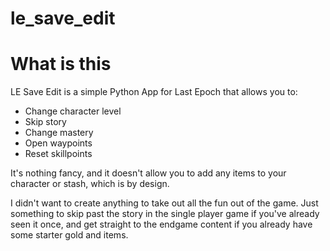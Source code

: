 # le_save_edit
<h1> What is this </h1>

LE Save Edit is a simple Python App for Last Epoch that allows you to:
 <ul>
    <li> Change character level </li>
    <li> Skip story </li>
    <li> Change mastery </li>
    <li> Open waypoints </li>
    <li> Reset skillpoints </li>
 </ul>
 
 It's nothing fancy, and it doesn't allow you to add any items to your character or stash, which is by design.
 
 I didn't want to create anything to take out all the fun out of the game. Just something to skip past the story in the single player game if you've already seen it once, and get straight to the endgame content if you already have some starter gold and items.
